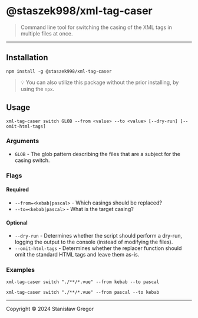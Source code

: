 # @staszek998/xml-tag-caser

> Command line tool for switching the casing of the XML tags in multiple files at once.

---

## Installation

```shell
npm install -g @staszek998/xml-tag-caser
```

> 💡 You can also utilize this package without the prior installing, by using the `npx`.

## Usage

```shell
xml-tag-caser switch GLOB --from <value> --to <value> [--dry-run] [--omit-html-tags]
```

### Arguments

- `GLOB` - The glob pattern describing the files that are a subject for the casing switch.

### Flags

#### Required

- `--from=<kebab|pascal>` - Which casings should be replaced?
- `--to=<kebab|pascal>` - What is the target casing?

#### Optional

- `--dry-run` - Determines whether the script should perform a dry-run, logging the output to the
  console (instead of modifying the files).
- `--omit-html-tags` - Determines whether the replacer function should omit the standard HTML tags
  and leave them as-is.

### Examples

```shell
xml-tag-caser switch "./**/*.vue" --from kebab --to pascal
```

```shell
xml-tag-caser switch "./**/*.vue" --from pascal --to kebab
```

---

Copyright &copy; 2024 Stanisław Gregor
